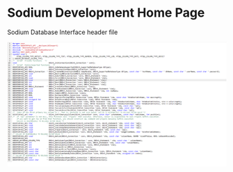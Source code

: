 # Sodium Development Home Page

Sodium Database Interface header file

![](../.gitbook/assets/dbint%20%281%29.png)

